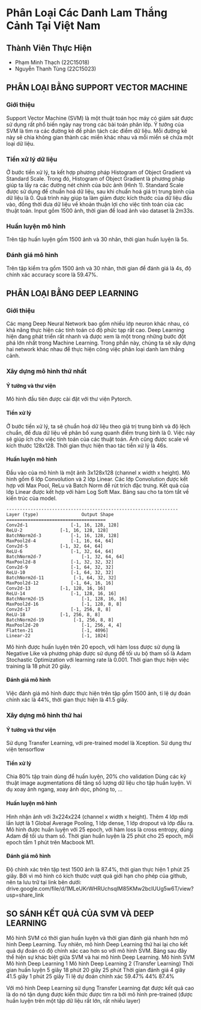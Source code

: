 # Phân Loại Các Danh Lam Thắng Cảnh Tại Việt Nam

## Thành Viên Thực Hiện
- Phạm Minh Thạch (22C15018)  
- Nguyễn Thanh Tùng (22C15023)

## PHÂN LOẠI BẰNG SUPPORT VECTOR MACHINE
### Giới thiệu
Support Vector Machine (SVM) là một thuật toán học máy có giám sát được sử dụng rất phổ biến ngày nay trong các bài toán phân lớp. Ý tưởng của SVM là tìm ra các đường kẻ để phân tách các điểm dữ liệu. Mỗi đường kẽ này sẽ chia không gian thành các miền khác nhau và mỗi miền sẽ chứa một loại dữ liệu.
### Tiền xử lý dữ liệu
Ở bước tiền xử lý, ta kết hợp phương pháp Histogram of Object Gradient và Standard Scale. Trong đó, Histogram of Object Gradient là phương pháp giúp ta lấy ra các đường nét chính của bức ảnh (Hình 1). Standard Scale được sử dụng để chuẩn hoá dữ liệu, sau khi chuẩn hoá giá trị trung bình của dữ liệu là 0. Quá trình này giúp ta làm giảm được kích thước của dữ liệu đầu vào, đồng thời đưa dữ liệu về khoản thuận lợi cho việc tính toán của các thuật toán.
Input gồm 1500 ảnh, thời gian để load ảnh vào dataset là 2m33s.
### Huấn luyện mô hình
Trên tập huấn luyện gồm 1500 ảnh và 30 nhãn, thời gian huấn luyện là 5s.
### Đánh giá mô hình
Trên tập kiểm tra gồm 1500 ảnh và 30 nhãn, thời gian để đánh giá là 4s, độ chính xác accuracy score là 59.47%.

## PHÂN LOẠI BẰNG DEEP LEARNING
### Giới thiệu
Các mạng Deep Neural Network bao gồm nhiều lớp neuron khác nhau, có khả năng thực hiện các tính toán có độ phức tạp rất cao. Deep Learning hiện đang phát triển rất nhanh và được xem là một trong những bước đột phá lớn nhất trong Machine Learning. Trong phần này, chúng ta sẽ xây dựng hai network khác nhau để thực hiện công việc phân loại danh lam thắng cảnh.

### Xây dựng mô hình thứ nhất
#### Ý tưởng và thư viện
Mô hình đầu tiên được cài đặt với thư viện Pytorch.
#### Tiền xử lý
Ở bước tiền xử lý, ta sẽ chuẩn hoá dữ liệu theo giá trị trung bình và độ lệch chuẩn, để đưa dữ liệu về phân bố xung quanh điểm trung bình là 0. Việc này sẽ giúp ích cho việc tính toán của các thuật toán. Ảnh cũng được scale về kích thước 128x128. Thời gian thực hiện thao tác tiền xử lý là 46s.
#### Huấn luyện mô hình
Đầu vào của mô hình là một ảnh 3x128x128 (channel x width x height). Mô hình gồm 6 lớp Convolution và 2 lớp Linear. Các lớp Convolution được kết hợp với Max Pool, ReLu và Batch Norm để rút trích đặc trưng. Kết quả của lớp Linear được kết hợp với hàm Log Soft Max. Bảng sau cho ta tóm tắt về kiến trúc của model.
```
----------------------------------------------------------------
Layer (type)               	Output Shape         		
=====================================
Conv2d-1         		[-1, 16, 128, 128]             	
ReLU-2         		[-1, 16, 128, 128]               	
BatchNorm2d-3         	[-1, 16, 128, 128]              	
MaxPool2d-4           	[-1, 16, 64, 64]               		
Conv2d-5           	[-1, 32, 64, 64]           		
ReLU-6           		[-1, 32, 64, 64]               		
BatchNorm2d-7           	[-1, 32, 64, 64]              		
MaxPool2d-8           	[-1, 32, 32, 32]              		 
Conv2d-9          	 	[-1, 64, 32, 32]          		
ReLU-10          	 	[-1, 64, 32, 32]               		
BatchNorm2d-11           [-1, 64, 32, 32]             		
MaxPool2d-12           	[-1, 64, 16, 16]               		
Conv2d-13          	[-1, 128, 16, 16]          		
ReLU-14          		[-1, 128, 16, 16]               	
BatchNorm2d-15          	[-1, 128, 16, 16]             		
MaxPool2d-16            	[-1, 128, 8, 8]               		
Conv2d-17            	[-1, 256, 8, 8]         		
ReLU-18            	[-1, 256, 8, 8]               		
BatchNorm2d-19           [-1, 256, 8, 8]             		
MaxPool2d-20            	[-1, 256, 4, 4]               		
Flatten-21                 	[-1, 4096]               		
Linear-22                 	[-1, 1024]       			
```
Mô hình được huấn luyện trên 20 epoch, với hàm loss được sử dụng là Negative Like và phương pháp được sử dụng để tối ưu bộ tham số là Adam Stochastic Optimization với learning rate là 0.001.
Thời gian thực hiện việc training là 18 phút 20 giây.
#### Đánh giá mô hình
Việc đánh giá mô hình được thực hiện trên tập gồm 1500 ảnh, tỉ lệ dự đoán chính xác là 44%, thời gian thực hiện là 41.5 giây.

### Xây dựng mô hình thứ hai
#### Ý tưởng và thư viện
Sử dụng Transfer Learning, với pre-trained model là Xception.
Sử dụng thư viện tensorflow
#### Tiền xử lý
Chia 80% tập train dùng để huấn luyện, 20% cho validation
Dùng các kỹ thuật image augmentations để tăng số lượng dữ liệu cho tập huấn luyện. Ví dụ xoay ảnh ngang, xoay ảnh dọc, phóng to, ...
#### Huấn luyện mô hình
Hình nhận ảnh với 3x224x224 (channel x width x height). Thêm 4 lớp mới lần lượt là 1 Global Average Pooling, 1 lớp dense, 1 lớp dropout và lớp đầu ra.
Mô hình được huấn luyện với 25 epoch, với hàm loss là cross entropy, dùng Adam để tối ưu tham số.
Thời gian huấn luyện là 25 phút cho 25 epoch, mỗi epoch tầm 1 phút trên Macbook M1.
#### Đánh giá mô hình
Độ chính xác trên tập test 1500 ảnh là 87.4%, thời gian thực hiện 1 phút 25 giây.
Bởi vì mô hình có kích thước vượt quá giới hạn cho phép của github, nên ta lưu trữ tại link bên dưới: drive.google.com/file/d/1MLeUKrWHRUchsqIM85KMw2bcIUUg5w6T/view?usp=share_link

## SO SÁNH KẾT QUẢ CỦA SVM VÀ DEEP LEARNING
Mô hình SVM có thời gian huấn luyện và thời gian đánh giá nhanh hơn mô hình Deep Learning. Tuy nhiên, mô hình Deep Learning thứ hai lại cho kết quả dự đoán có độ chính xác cao hơn so với mô hình SVM. Bảng sau đây thể hiện sự khác biệt giữa SVM và hai mô hình Deep Learning.
	Mô hình SVM	Mô hình Deep Learning 1	Mô hình Deep Learning 2 (Transfer Learning)
Thời gian huấn luyện	5 giây	18 phút 20 giây	25 phút
Thời gian đánh giá	4 giây	41.5 giây	1 phút 25 giây
Tỉ lệ dự đoán chính xác	59.47%	44%	87.4%

Với mô hình Deep Learning sử dụng Transfer Learning đạt được kết quả cao là do nó tận dụng được kiến thức được tìm ra bởi mô hình pre-trained (được huấn luyện trên một tập dữ liệu rất lớn, rất nhiều layer)
